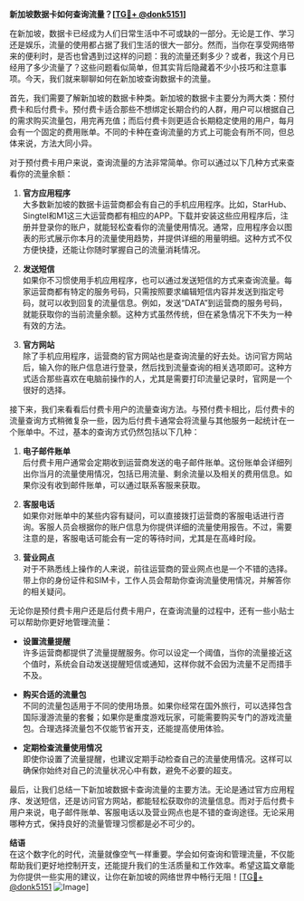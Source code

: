 **新加坡数据卡如何查询流量？[[TG💪+ @donk5151](https://t.me/s/donk5151)]**

在新加坡，数据卡已经成为人们日常生活中不可或缺的一部分。无论是工作、学习还是娱乐，流量的使用都占据了我们生活的很大一部分。然而，当你在享受网络带来的便利时，是否也曾遇到过这样的问题：我的流量还剩多少？或者，我这个月已经用了多少流量了？这些问题看似简单，但其实背后隐藏着不少小技巧和注意事项。今天，我们就来聊聊如何在新加坡查询数据卡的流量。

首先，我们需要了解新加坡的数据卡种类。新加坡的数据卡主要分为两大类：预付费卡和后付费卡。预付费卡适合那些不想绑定长期合约的人群，用户可以根据自己的需求购买流量包，用完再充值；而后付费卡则更适合长期稳定使用的用户，每月会有一个固定的费用账单。不同的卡种在查询流量的方式上可能会有所不同，但总体来说，方法大同小异。

对于预付费卡用户来说，查询流量的方法非常简单。你可以通过以下几种方式来查看你的流量余额：

1. **官方应用程序**  
   大多数新加坡的数据卡运营商都会有自己的手机应用程序。比如，StarHub、Singtel和M1这三大运营商都有相应的APP。下载并安装这些应用程序后，注册并登录你的账户，就能轻松查看你的流量使用情况。通常，应用程序会以图表的形式展示你本月的流量使用趋势，并提供详细的用量明细。这种方式不仅方便快捷，还能让你随时掌握自己的流量消耗情况。

2. **发送短信**  
   如果你不习惯使用手机应用程序，也可以通过发送短信的方式来查询流量。每家运营商都有特定的服务号码，只需按照要求编辑短信内容并发送到指定号码，就可以收到回复的流量信息。例如，发送“DATA”到运营商的服务号码，就能获取你的当前流量余额。这种方式虽然传统，但在紧急情况下不失为一种有效的方法。

3. **官方网站**  
   除了手机应用程序，运营商的官方网站也是查询流量的好去处。访问官方网站后，输入你的账户信息进行登录，然后找到流量查询的相关选项即可。这种方式适合那些喜欢在电脑前操作的人，尤其是需要打印流量记录时，官网是一个很好的选择。

接下来，我们来看看后付费卡用户的流量查询方法。与预付费卡相比，后付费卡的流量查询方式稍微复杂一些，因为后付费卡通常会将流量与其他服务一起统计在一个账单中。不过，基本的查询方式仍然包括以下几种：

1. **电子邮件账单**  
   后付费卡用户通常会定期收到运营商发送的电子邮件账单。这份账单会详细列出你当月的流量使用情况，包括已用流量、剩余流量以及相关的费用信息。如果你没有收到邮件账单，可以通过联系客服来获取。

2. **客服电话**  
   如果你对账单中的某些内容有疑问，可以直接拨打运营商的客服电话进行咨询。客服人员会根据你的账户信息为你提供详细的流量使用报告。不过，需要注意的是，客服电话可能会有一定的等待时间，尤其是在高峰时段。

3. **营业网点**  
   对于不熟悉线上操作的人来说，前往运营商的营业网点也是一个不错的选择。带上你的身份证件和SIM卡，工作人员会帮助你查询流量使用情况，并解答你的相关疑问。

无论你是预付费卡用户还是后付费卡用户，在查询流量的过程中，还有一些小贴士可以帮助你更好地管理流量：

- **设置流量提醒**  
  许多运营商都提供了流量提醒服务。你可以设定一个阈值，当你的流量接近这个值时，系统会自动发送提醒短信或通知，这样你就不会因为流量不足而措手不及。

- **购买合适的流量包**  
  不同的流量包适用于不同的使用场景。如果你经常在国外旅行，可以选择包含国际漫游流量的套餐；如果你是重度游戏玩家，可能需要购买专门的游戏流量包。合理选择流量包不仅能节省开支，还能提高使用体验。

- **定期检查流量使用情况**  
  即使你设置了流量提醒，也建议定期手动检查自己的流量使用情况。这样可以确保你始终对自己的流量状况心中有数，避免不必要的超支。

最后，让我们总结一下新加坡数据卡查询流量的主要方法。无论是通过官方应用程序、发送短信，还是访问官方网站，都能轻松获取你的流量信息。而对于后付费卡用户来说，电子邮件账单、客服电话以及营业网点也是不错的查询途径。无论采用哪种方式，保持良好的流量管理习惯都是必不可少的。

**结语**  
在这个数字化的时代，流量就像空气一样重要。学会如何查询和管理流量，不仅能帮助我们更好地控制开支，还能提升我们的生活质量和工作效率。希望这篇文章能为你提供一些实用的建议，让你在新加坡的网络世界中畅行无阻！[[TG💪+ @donk5151](https://t.me/s/donk5151) ![Image](https://i.postimg.cc/rwNCRYN7/Snipaste-2025-04-30-17-27-05.png)]